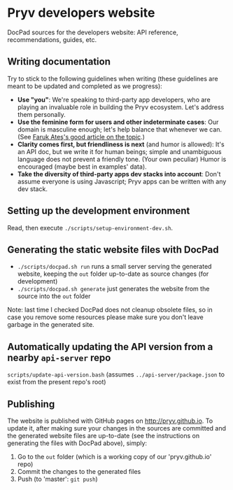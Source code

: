 # Pryv developers website

DocPad sources for the developers website: API reference, recommendations, guides, etc.


## Writing documentation

Try to stick to the following guidelines when writing (these guidelines are meant to be updated and completed as we progress):

- **Use "you"**: We're speaking to third-party app developers, who are playing an invaluable role in building the Pryv ecosystem. Let's address them personally.
- **Use the feminine form for users and other indeterminate cases**: Our domain is masculine enough; let's help balance that whenever we can. (See [Faruk Ateş's good article on the topic](http://www.netmagazine.com/features/primer-sexism-tech-industry).)
- **Clarity comes first, but friendliness is next** (and humor is allowed): It's an API doc, but we write it for human beings; simple and unambiguous language does not prevent a friendly tone. (Your own peculiar) Humor is encouraged (maybe best in examples' data).
- **Take the diversity of third-party apps dev stacks into account**: Don't assume everyone is using Javascript; Pryv apps can be written with any dev stack.


## Setting up the development environment

Read, then execute `./scripts/setup-environment-dev.sh`.


## Generating the static website files with DocPad

- `./scripts/docpad.sh run` runs a small server serving the generated website, keeping the `out` folder up-to-date as source changes (for development)
- `./scripts/docpad.sh generate` just generates the website from the source into the `out` folder

Note: last time I checked DocPad does not cleanup obsolete files, so in case you remove some resources please make sure you don't leave garbage in the generated site.


## Automatically updating the API version from a nearby `api-server` repo

`scripts/update-api-version.bash` (assumes `../api-server/package.json` to exist from the present repo's root)


## Publishing

The website is published with GitHub pages on <http://pryv.github.io>. To update it, after making sure your changes in the sources are committed and the generated website files are up-to-date (see the instructions on generating the files with DocPad above), simply:

1. Go to the `out` folder (which is a working copy of our 'pryv.github.io' repo)
2. Commit the changes to the generated files
3. Push (to 'master': `git push`)
